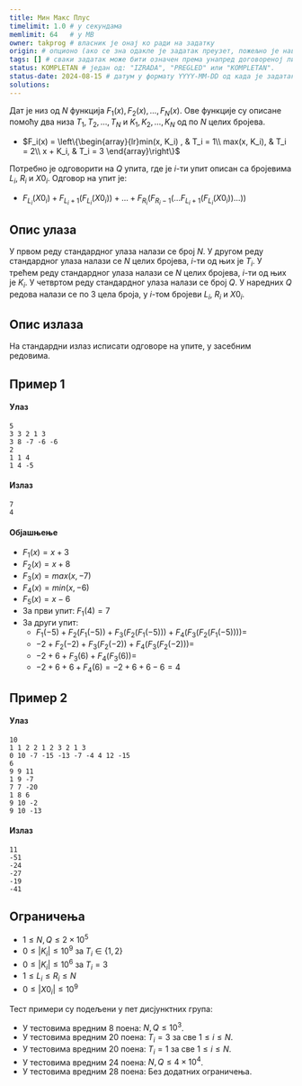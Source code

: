 ```yaml
---
title: Мин Макс Плус
timelimit: 1.0 # у секундама
memlimit: 64   # y MB
owner: takprog # власник је онај ко ради на задатку
origin: # опционо (ако се зна одакле је задатак преузет, пожељно је навести извор)
tags: [] # сваки задатак може бити означен према унапред договореној листи ознака
status: KOMPLETAN # један од: "IZRADA", "PREGLED" или "KOMPLETAN".
status-date: 2024-08-15 # датум у формату YYYY-MM-DD од када је задатак у наведеном статусу
solutions:
---
```


Дат је низ од $N$ функција $F_1(x), F_2(x), \dots, F_N(x)$. Ове функције су описане помоћу два низа $T_1, T_2, \dots, T_N$ и $K_1, K_2, \dots, K_N$ од по $N$ целих бројева.

- $F_i(x) = \left\{\begin{array}{lr}min(x, K_i) , & T_i = 1\\ max(x, K_i), & T_i = 2\\ x + K_i, & T_i = 3 \end{array}\right\}$

Потребно је одговорити на $Q$ упита, где је $i$-ти упит описан са бројевима $L_i$, $R_i$ и $X0_i$. Одговор на упит је: 

- $F_{L_i}(X0_i) + F_{L_i + 1}(F_{L_i}(X0_i)) + \dots + F_{R_i}(F_{R_i - 1}(\dots F_{L_i + 1}(F_{L_i}(X0_i)) \dots))$


## Опис улаза

У првом реду стандардног улаза налази се број $N$.
У другом реду стандардног улаза налази се $N$ целих бројева, $i$-ти од њих је $T_i$.
У трећем реду стандардног улаза налази се $N$ целих бројева, $i$-ти од њих је $K_i$.
У четвртом реду стандардног улаза налази се број $Q$.
У наредних $Q$ редова налази се по 3 цела броја, у $i$-том бројеви $L_i$, $R_i$ и $X0_i$.

## Опис излаза

На стандардни излаз исписати одговоре на упите, у засебним редовима.

## Пример 1
#### Улаз
```
5
3 3 2 1 3
3 8 -7 -6 -6
2
1 1 4
1 4 -5
```

#### Излаз
```
7
4
```

#### Објашњење

- $F_1(x) = x + 3$
- $F_2(x) = x + 8$
- $F_3(x) = max(x, -7)$
- $F_4(x) = min(x, -6)$
- $F_5(x) = x - 6$
- За први упит: $F_1(4) = 7$
- За други упит: 
	- $F_1(-5) + F_2(F_1(-5)) + F_3(F_2(F_1(-5))) + F_4(F_3(F_2(F_1(-5)))) =$ 
	- $-2 + F_2(-2) + F_3(F_2(-2)) + F_4(F_3(F_2(-2))) =$ 
	- $-2 + 6 + F_3(6) + F_4(F_3(6)) =$ 
	- $-2 + 6 + 6 + F_4(6) = -2 + 6 + 6 -6 = 4$

## Пример 2
#### Улаз
```
10
1 1 2 2 1 2 3 2 1 3
0 10 -7 -15 -13 -7 -4 4 12 -15
6
9 9 11
1 9 -7
7 7 -20
1 8 6
9 10 -2
9 10 -13
```

#### Излаз
```
11
-51
-24
-27
-19
-41
```

## Ограничења

- $1 \leq N, Q \leq 2 \times 10^{5}$
- $0 \leq |K_i| \leq 10^{9}$ за $T_i \in \{ 1, 2 \}$
- $0 \leq |K_i| \leq 10^{6}$ за $T_i = 3$
- $1 \leq L_i \leq R_i \leq N$
- $0 \leq |X0_i| \leq 10^{9}$

Тест примери су подељени у пет дисјунктних група:

- У тестовима вредним 8 поена: $N, Q \leq 10^{3}$.
- У тестовима вредним 20 поена: $T_i = 3$ за све $1 \leq i \leq N$.
- У тестовима вредним 20 поена: $T_i = 1$ за све $1 \leq i \leq N$.
- У тестовима вредним 24 поена: $N, Q \leq 4 \times 10^{4}$.
- У тестовима вредним 28 поена: Без додатних ограничења.

